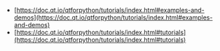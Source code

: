 * [https://doc.qt.io/qtforpython/tutorials/index.html#examples-and-demos](https://doc.qt.io/qtforpython/tutorials/index.html#examples-and-demos)
* [https://doc.qt.io/qtforpython/tutorials/index.html#tutorials](https://doc.qt.io/qtforpython/tutorials/index.html#tutorials)

